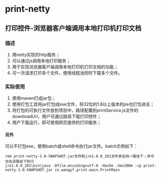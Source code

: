 # print-netty
## 打印控件-浏览器客户端调用本地打印机打印文档
### 描述
1. 用netty实现的http服务；
2. 可以通过js调用本地打印服务；
3. 用于实现浏览器客户端调用本地打印机打印文档的功能；
4. 可一次请求打印多个文件，使用线程池同时下载多个文件。
### 实际使用
1. 使用maven打成jar包；
2. 使用打包工具将jar打包成exe文件，将32位的1.8以上版本的jre也打包进去；
3. 将打包的可执行文件放到项目中，路径配置到printService.js文件的downloadUrl，用户可通过路径下载打印控件；
4. 用户下载运行，即可使用网页提供的打印服务；
#### 另外
可以不打包exe，使用batch或shell命令执行jar文件。batch示例如下：
```
rem print-netty-1.0-SNAPSHOT.jar文件和jre1.8.0_201文件夹在同一路径下；命令也在该路径下执行
jre1.8.0_201\bin\java -Dfile.encoding=utf-8 -Xms5m -Xmx200m -cp print-netty-1.0-SNAPSHOT.jar cn.wangyf.print.main.PrintMain
```

